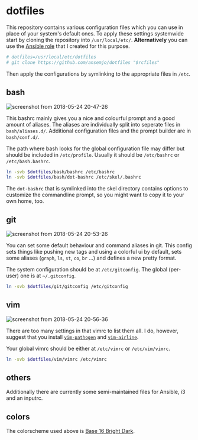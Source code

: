 # dotfiles

This repository contains various configuration files which you can use in place
of your system's default ones. To apply these settings systemwide start by
cloning the repository into `/usr/local/etc/`. **Alternatively** you can use
the [Ansible role](https://github.com/ansemjo/role-dotfiles) that I created for
this purpose.

```bash
# dotfiles=/usr/local/etc/dotfiles
# git clone https://github.com/ansemjo/dotfiles "$rcfiles"
```

Then apply the configurations by symlinking to the appropriate files in `/etc`.

## bash

![screenshot from 2018-05-24 20-47-26](https://user-images.githubusercontent.com/11139925/40505161-ecadccc2-5f82-11e8-8331-5bf86bf9e683.png)

This bashrc mainly gives you a nice and colourful prompt and a good amount of
aliases. The aliases are individually split into seperate files in
`bash/aliases.d/`. Additional configuration files and the prompt builder are in
`bash/conf.d/`.

The path where bash looks for the global configuration file may differ but
should be included in `/etc/profile`. Usually it should be `/etc/bashrc` or
`/etc/bash.bashrc`.

```bash
ln -svb $dotfiles/bash/bashrc /etc/bashrc
ln -svb $dotfiles/bash/dot-bashrc /etc/skel/.bashrc
```

The `dot-bashrc` that is symlinked into the skel directory contains options
to customize the commandline prompt, so you might want to copy it to your own home, too.

## git

![screenshot from 2018-05-24 20-53-26](https://user-images.githubusercontent.com/11139925/40505468-c3f38406-5f83-11e8-927c-7eb0067e5c57.png)

You can set some default behaviour and command aliases in git. This config sets
things like pushing new tags and using a colorful ui by default, sets some
aliases (`graph`, `ls`, `st`, `co`, `br` ...) and defines a new pretty
format.

The system configuration should be at `/etc/gitconfig`. The global (per-user)
one is at `~/.gitconfig`.

```bash
ln -svb $dotfiles/git/gitconfig /etc/gitconfig
```

## vim

![screenshot from 2018-05-24 20-56-36](https://user-images.githubusercontent.com/11139925/40505592-391dc656-5f84-11e8-8e40-3dc02d5554db.png)

There are too many settings in that vimrc to list them all. I do, however, suggest that you install
[`vim-pathogen`](https://github.com/tpope/vim-pathogen) and [`vim-airline`](https://github.com/vim-airline/vim-airline).

Your global vimrc should be either at `/etc/vimrc` or `/etc/vim/vimrc`.

```bash
ln -svb $dotfiles/vim/vimrc /etc/vimrc
```

## others

Additionally there are currently some semi-maintained files for Ansible, i3 and an inputrc.

## colors

The colorscheme used above is [Base 16 Bright Dark](https://github.com/aaron-williamson/base16-gnome-terminal).

